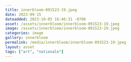 ```yaml
---
title: innerbloom-091523-19.jpeg
date: 2023-09-15
dateadded: 2023-10-05 16:46:31 -0700
asset: /assets/innerbloom/innerbloom-091523-19.jpeg
image: /assets/innerbloom/innerbloom-091523-19.jpeg
categories: image
gallery: innerbloom
permalink: /media/innerbloom/innerbloom-091523-19-jpeg
layout: asset
tags: ["art", "nationale"]
--- 
```

